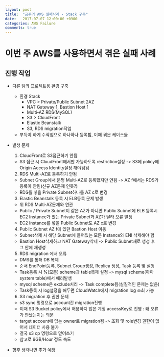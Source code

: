 ```yaml
---
layout: post
title:  "금주의 AWS 실패사례 - Stack 구축"
date:   2017-07-07 12:00:00 +0900
categories: AWS Failure
comments: true
---
```

# 이번 주 AWS를 사용하면서 겪은 실패 사례

## 진행 작업
- 다른 팀의 프로젝트용 환경 구축
  - 환경 Stack
    - VPC > Private/Public Subnet 2AZ
    - NAT Gateway 1, Bastion Host 1
    - Multi-AZ RDS(MySQL)
    - S3 > CloudFront
    - Elastic Beanstalk
    - S3, RDS migration작업
  - 부득이 하게 수작업으로 하나하나 등록함, 이때 겪은 케이스들

- 발생 문제
  1. CloudFront로 S3접근하기 안됨
    - S3 접근 시 CloudFront에서만 가능하도록 restriction설정 -> S3에 policy에 Origin Access Identity설정 해야됨됨
  2. RDS Multi-AZ로 등록하기 안됨
    - Subnet Group에서 분명 Multi-AZ로 등록했지만 안됨 -> AZ f에서는 RDS가 등록이 안됨(신규 AZ문제 인듯?)
    - RDS를 넣을 Private Subnet하나를 AZ c로 변경
  3. Elastic Beanstalk 등록 시 ELB등록 문제 발생
    - 위 RDS Multi-AZ문제와 연관
    - Public / Private Subnet이 같은 AZ가 아니면 Public Subnet에 ELB 등록시 EC2 Instance가 있는 Private Subnet과 AZ가 달라 오류 발생
    - EC2 Instance를 넣을 Public Subnet도 AZ c로 변경
  4. Public Subnet AZ f에 있던 Bastion Host 이동
    - Subnet삭제 시 해당 Subnet에 들어있는 모든 Instance와 ENI 삭제해야 함
    - Bastion Host삭제하고 NAT Gateway삭제 -> Public Subnet새로 생성 후 그 안에 재생성
  5. RDS migration 에서 오류
    - DMS를 통해 DB 복제
    - 순서 EndPoint등록, Subnet Group생성, Replica 생성, Task 등록 및 실행
    - Task등록 시 %(모든) scheme과 table복제 설정 -> mysql scheme(아마 system table)에서 에러발생
    - mysql scheme은 exclude처리 -> Task complete됨(실질적인 문제는 없음)
    - Task등록 시 log설정을 해두면 CloudWatch에서 migration log 조회 가능
  6. S3 migration 후 권한 문제
    - s3 sync 명령으로 account간 migration진행
    - 이때 S3 Bucket policy에서 허용하지 않은 계정 accessKey로 진행 : 왜 오류가 안났는지는 의문
    - target account에 없는 owner로 migration됨 -> 조회 및 role변경 권한이 없어서 데이터 사용 불가
    - 결국 s3 cp 명령으로 덮어쓰기
    - 참고로 9GB/Hour 정도 속도
 - 향후 생각나면 추가 예정
